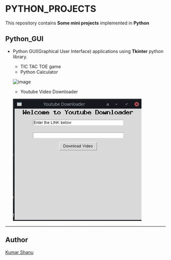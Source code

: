 
# PYTHON_PROJECTS

This repository contains **Some mini projects** implemented in **Python**

## Python_GUI

* Python GUI(Graphical User Interface) applications using **Tkinter** python library.
  * TIC TAC TOE game
  * Python Calculator

  ![image](https://raw.githubusercontent.com/its-Kumar/Python_Projects/master/Python_GUI/PYTHON%20CALCULATOR/calc.png)

  * Youtube Video Downloader

  ![youtube](YoutubeDownloader/Screenshot.png)

---

## Author

[Kumar Shanu](https://github.com/its-Kumar/)

